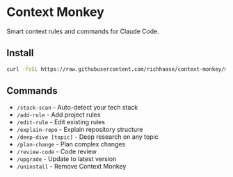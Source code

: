 # Context Monkey

Smart context rules and commands for Claude Code.

## Install

```bash
curl -fsSL https://raw.githubusercontent.com/richhaase/context-monkey/main/install.sh | bash
```

## Commands

- `/stack-scan` - Auto-detect your tech stack
- `/add-rule` - Add project rules
- `/edit-rule` - Edit existing rules
- `/explain-repo` - Explain repository structure
- `/deep-dive [topic]` - Deep research on any topic
- `/plan-change` - Plan complex changes
- `/review-code` - Code review
- `/upgrade` - Update to latest version
- `/uninstall` - Remove Context Monkey